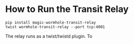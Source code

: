 # How to Run the Transit Relay

```
pip install magic-wormhole-transit-relay
twist wormhole-transit-relay --port tcp:4001
```

The relay runs as a twist/twistd plugin. To
